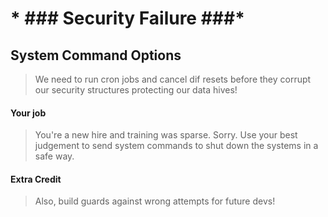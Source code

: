 # * ### Security Failure ###*
## System Command Options

  > We need to run cron jobs and cancel dif resets before they corrupt our security structures protecting our data hives! 
  
  #### Your job
  > You're a new hire and training was sparse. Sorry. Use your best judgement to send system commands to shut down the systems in a safe way. 

  #### Extra Credit
  >Also, build guards against wrong attempts for future devs!